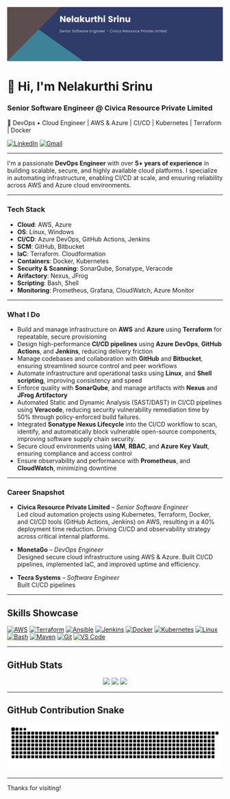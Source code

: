 <div align="center">
  <img src="https://github.com/Nelakurthi-Srinu/nelakurthisrinu/blob/main/nsrinu-banner1.png" alt="GitHub Banner" width="800"/>
</div>

# 👋 Hi, I'm Nelakurthi Srinu

### Senior Software Engineer @ Civica Resource Private Limited  
🚀 DevOps • Cloud Engineer | AWS & Azure | CI/CD | Kubernetes | Terraform | Docker


[![LinkedIn](https://img.shields.io/badge/LinkedIn-Connect-blue?logo=linkedin&style=flat)](https://www.linkedin.com/in/nelakurthisrinu)
[![Gmail](https://img.shields.io/badge/Email-srinu.nelakurthi@gmail.com-red?logo=gmail&style=flat)](mailto:srinu.nelakurthi@gmail.com)

---

I'm a passionate **DevOps Engineer** with over **5+ years of experience** in building scalable, secure, and highly available cloud platforms. I specialize in automating infrastructure, enabling CI/CD at scale, and ensuring reliability across AWS and Azure cloud environments.

---

### Tech Stack

- **Cloud**: AWS, Azure  
- **OS**: Linux, Windows
- **CI/CD**: Azure DevOps, GitHub Actions, Jenkins  
- **SCM**: GitHub, Bitbucket  
- **IaC**: Terraform. Cloudformation  
- **Containers**: Docker, Kubernetes 
- **Security & Scanning**: SonarQube, Sonatype, Veracode 
- **Arifactory**: Nexus, JFrog 
- **Scripting**: Bash, Shell  
- **Monitoring**: Prometheus, Grafana, CloudWatch, Azure Monitor  

---

### What I Do

- Build and manage infrastructure on **AWS** and **Azure** using **Terraform** for repeatable, secure provisioning   
- Design high-performance **CI/CD pipelines** using **Azure DevOps**, **GitHub Actions**, and **Jenkins**, reducing delivery friction  
- Manage codebases and collaboration with **GitHub** and **Bitbucket**, ensuring streamlined source control and peer workflows  
- Automate infrastructure and operational tasks using **Linux**, and **Shell scripting**, improving consistency and speed  
- Enforce quality with **SonarQube**, and manage artifacts with **Nexus** and **JFrog Artifactory**  
- Automated Static and Dynamic Analysis (SAST/DAST) in CI/CD pipelines using **Veracode**, reducing security vulnerability remediation   time by 50% through policy-enforced build failures.
- Integrated **Sonatype Nexus Lifecycle** into the CI/CD workflow to scan, identify, and automatically block vulnerable open-source components, improving software supply chain security.
- Secure cloud environments using **IAM**, **RBAC**, and **Azure Key Vault**, ensuring compliance and access control  
- Ensure observability and performance with **Prometheus**, and **CloudWatch**, minimizing downtime

---

### Career Snapshot

- **Civica Resource Private Limited** – *Senior Software Engineer*  
  Led cloud automation projects using Kubernetes, Terraform, Docker, and CI/CD tools (GitHub Actions, Jenkins) on AWS, resulting in a 40% deployment time reduction.
  Driving CI/CD and observability strategy across critical internal platforms.

- **MonetaGo** – *DevOps Engineer*  
  Designed secure cloud infrastructure using AWS & Azure. Built CI/CD pipelines, implemented IaC, and improved uptime and efficiency.

- **Tecra Systems** – *Software Engineer*  
  Built CI/CD pipelines

---

## Skills Showcase

<p align="left">
  <a href="https://aws.amazon.com" target="_blank"><img src="https://raw.githubusercontent.com/danielcranney/readme-generator/main/public/icons/skills/aws-colored.svg" width="36" height="36" alt="AWS" /></a>
  <a href="https://www.terraform.io/" target="_blank"><img src="https://cdn.jsdelivr.net/gh/devicons/devicon/icons/terraform/terraform-original.svg" width="40" height="40" alt="Terraform" /></a>
  <a href="https://www.ansible.com/" target="_blank"><img src="https://cdn.jsdelivr.net/gh/devicons/devicon/icons/ansible/ansible-original.svg" width="40" height="40" alt="Ansible" /></a>
  <a href="https://www.jenkins.io/" target="_blank"><img src="https://cdn.jsdelivr.net/gh/devicons/devicon/icons/jenkins/jenkins-original.svg" width="40" height="40" alt="Jenkins" /></a>
  <a href="https://www.docker.com/" target="_blank"><img src="https://cdn.jsdelivr.net/gh/devicons/devicon/icons/docker/docker-original.svg" width="40" height="40" alt="Docker" /></a>
  <a href="https://kubernetes.io/" target="_blank"><img src="https://cdn.jsdelivr.net/gh/devicons/devicon/icons/kubernetes/kubernetes-plain.svg" width="40" height="40" alt="Kubernetes" /></a>
  <a href="https://www.linux.org/" target="_blank"><img src="https://cdn.jsdelivr.net/gh/devicons/devicon/icons/linux/linux-original.svg" width="40" height="40" alt="Linux" /></a>
  <a href="https://www.gnu.org/software/bash/" target="_blank"><img src="https://cdn.jsdelivr.net/gh/devicons/devicon/icons/bash/bash-original.svg" width="40" height="40" alt="Bash" /></a>
  <a href="https://maven.apache.org/" target="_blank"><img src="https://cdn.jsdelivr.net/gh/devicons/devicon/icons/maven/maven-original.svg" width="40" height="40" alt="Maven" /></a>
  <a href="https://git-scm.com/" target="_blank"><img src="https://raw.githubusercontent.com/danielcranney/readme-generator/main/public/icons/skills/git-colored.svg" width="36" height="36" alt="Git" /></a>
  <a href="https://code.visualstudio.com/" target="_blank"><img src="https://raw.githubusercontent.com/danielcranney/readme-generator/main/public/icons/skills/visualstudiocode.svg" width="36" height="36" alt="VS Code" /></a>
</p>

---

## GitHub Stats

<div align="center">
  <img src="https://github-readme-stats.vercel.app/api?username=Nelakurthi-Srinu&theme=tokyonight&hide_border=false&include_all_commits=true&count_private=true"/>
  <img src="https://nirzak-streak-stats.vercel.app/?user=Nelakurthi-Srinu&theme=dark&hide_border=false" />
  <img src="https://github-readme-stats.vercel.app/api/top-langs/?username=Nelakurthi-Srinu&theme=dark&hide_border=false&layout=compact" />
</div>

---

## GitHub Contribution Snake

<div align="center">
  <img src="https://github.com/Nelakurthi-Srinu/snake/blob/output/github-contribution-grid-snake.svg" alt="snake animation" />
</div>

---

Thanks for visiting!
